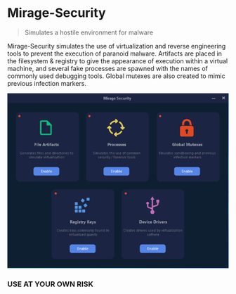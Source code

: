 # Mirage-Security
> Simulates a hostile environment for malware 

Mirage-Security simulates the use of virtualization and reverse engineering tools to prevent the execution of paranoid malware. Artifacts are placed in the filesystem & registry to give the appearance of execution within a virtual machine, and several fake processes are spawned with the names of commonly used debugging tools. Global mutexes are also created to mimic previous infection markers. 

<p align="center">
  <img src="/Screenshots/1.png" width="701"/>
</p>

### USE AT YOUR OWN RISK